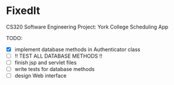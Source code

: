 # FixedIt
CS320 Software Engineering Project: York College Scheduling App


TODO:

- [x] implement database methods in Authenticator class
- [ ] !! TEST ALL DATABASE METHODS !!
- [ ] finish jsp and servlet files
- [ ] write tests for database methods
- [ ] design Web interface

